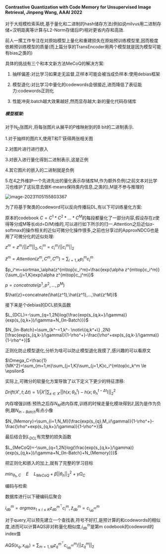 #### Contrastive Quantization with Code Memory for Unsupervised Image Retrieval, Jinpeng Wang, AAAI 2022
对于大规模检索系统,基于量化和二进制的hash储存方法(例如说milvus用二进制存储+汉明距离等计算与L2-Norm存储后IP)相对更省内存和高效.

前人一摞工作专注在对原始模型上量化和重建损失在原始预训练模型里,因而极度依赖预训练模型的质量(而上篇分享的TransEncoder用两个模型就是因为模型可能有bias之类的)

具体的挑战有三个和本文新方法MeCoQ的解决方案:

1. 抽样偏差:对比学习如果走无监督,正样本可能会被当成负样本:使用debias框架

2. 模型退化:对比学习中量化的codewords会很接近,进而降低了表征能力:codewords正则化

3. 性能冲突:batch越大效果越好,然而显存越大:新的量化代码存储库

##### 模型框架:

对于$N_D$张图片,将每张图片从展平的P维映射到的B bit的二进制表示.

1.对于抽样的图片X,使用T和T'获得两张相关图

2.对图片进行进行嵌入

3.对嵌入进行量化得到二进制表示,这是正例

4.其它图片的嵌入的二进制就是负例

5.在4之外维护一个先进先出的量化表示存储库M,作为额外负例(之前文本对比学习也维护了这玩意去做K-means保持类内信息,之类的),M是不参与推理的

![image-20231105155803367](C:\Users\SFC\AppData\Roaming\Typora\typora-user-images\image-20231105155803367.png)

为了将基于聚类的codeword可以反向传播玩DL,有以下可训练量化方案:

原本的codebook $C=C^1*C^2*...*C^M$的每段都量化了一部分内容,假设存在z使得等分成M等长d(d=D/M)维的,可以进行如下所示的归一.Attention之后近似$\alpha$-softmax的操作相关的近似可微分化操作很多,之前也分享过的ApproxNDCG也是用了可微分化的近似处理:

$z^m=z^m/||z^m||_2,c_i^m=c_i^m/||c_i^m||_2$

$\hat{z}^m=Attention(z^m,C^m,C^m)=\sum_{i=1,K}p_i^mc_i^m$

$p_i^m=sortmax_\alpha(z^{m\top}c_i^m)=\frac{exp(\alpha z^{m\top}c_i^m)}{\sum_{j=1,K}exp(\alpha z^{m\top}c_j^m)}$

$p=concatnate(p^1,p^2,...,p^M)$

$\hat{z}=concatnate(\hat{z^1},\hat{z^1},...,\hat{z^M})$

接下来是个debias的DCL损失函数

$L_{DCL}=-\sum_{q=1,2N}log{\frac{exp(s_{q,k+}/\gamma)}{exp(s_{q,k+})/\gamma+N_{In-Batch}}}$

$N_{In-Batch}=\sum_{k^-=1,k^- \notin\{q,k^+\} ,2N}[\frac{exp(s_{q,k-}/\gamma)}{1-\rho^+}-\frac{\rho^+exp(s_{q,k-}/\gamma)}{1-\rho^+}]$

正则化防止模型退化,分析为啥可以防止模型退化我摸了,感兴趣的可以看原文

$\Omega_C=\frac{1}{MK^2}=\sum_{m=1,m}\sum_{j=1,K}\sum_{j=1,K}c_i^{m\top}c_k^m \le \epsilon$

实际上,可微分的软量化方案导致了以下定义下更少的特征漂移:

$Drift(X',t;\Delta t)=1/|X'|\sum_{x\in X'}||h(x;\theta^t_h)-h(x;\theta^{t-\Delta t}_h)||_2^2$

内存增强训练:预热之后存$N_M$进内存库,训练的时候走量化模块得到$\hat{z}$,因为是作为负例,跟$N_{In-Batch}$有点小像

$N_{Memory}=\sum_{i=1,N_M}[\frac{exp(s_{q},M_i/\gamma)}{1-\rho^+}-\frac{\rho^+exp(s_{q,k+}/\gamma)}{1-\rho^+}]$

最后结合到$L_{DCL}$有完整的损失函数

$L_{MeCoQ}=-\sum_{q=1,2N}log{\frac{exp(s_{q,k+}/\gamma)}{exp(s_{q,k+})/\gamma+N_{In-Batch}+N_{Memory}}}$

把正则化和嵌入的加上,就有了完整的学习目标

$min_{\theta_h,C}\quad E\quad L_{MeCoQ}+\beta||\theta_h||_2^2+\gamma\Omega_{C}$

编码与检索

数据库进行以下硬编码后聚合

$i_{db}^m=argmax_{1 \le i \le K} z_{db}^{m^{\top}}c_i^m ,\hat{z}^m_{db}=c^m_{i^m_{db}}$

对于query,可以预先建立一个查找表,符号不好打,是预计算的和codewords的相似度,进而可以计算AQS非对称量化相似度,$i^m_{db}$是第m codebook的codeword的index值

$AQS(x_q,x_{db})=\sum_{m=1,M}z_q^{m^\top}c^m_{i^m_{db}}/||z_q^m||_2$